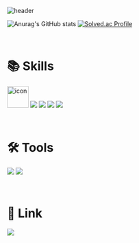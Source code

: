 ![header](https://capsule-render.vercel.app/api?type=soft&color=006400&text=%20Welcome%20To%20My%20GitHub%20🙂&height=120&fontSize=50&fontColor=ffffff)

![Anurag's GitHub stats](https://github-readme-stats.vercel.app/api?username=yonghyeonpark&show_icons=true&theme=merko) [![Solved.ac Profile](http://mazassumnida.wtf/api/v2/generate_badge?boj=zigugu)](https://solved.ac/zigugu/)

<br>

# 📚 Skills
<img src="https://techstack-generator.vercel.app/java-icon.svg" alt="icon" width="50" height="50" /> <img src="https://img.shields.io/badge/JAVA-007396?style=for-the-badge&logo=Java&logoColor=white"/> <img src="https://img.shields.io/badge/Spring-6DB33F?style=for-the-badge&logo=Spring&logoColor=white"> <img src="https://img.shields.io/badge/MySQL-4479A1?style=for-the-badge&logo=MySQL&logoColor=white"> <img src="https://img.shields.io/badge/MariaDB-003545?style=for-the-badge&logo=MariaDB&logoColor=white">

<br>

# 🛠️ Tools
<img src="https://img.shields.io/badge/git-F05032?style=for-the-badge&logo=Git&logoColor=white"/> <img src="https://img.shields.io/badge/intellij-000000?style=for-the-badge&logo=intellijidea&logoColor=white"/>

<br>

# 🔗 Link
<a href="https://velog.io/@yongh/posts"><img src="https://img.shields.io/badge/velog-20C997?style=for-the-badge&logo=Velog&logoColor=white"/></a>

